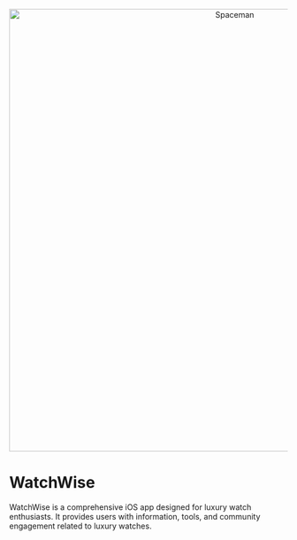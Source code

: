 <p align="center">
<img src="https://images.unsplash.com/photo-1509941943102-10c232535736" alt="Spaceman" title="launch" width="800"/>
</p>

# WatchWise

WatchWise is a comprehensive iOS app designed for luxury watch enthusiasts. It provides users with information, tools, and community engagement related to luxury watches.
